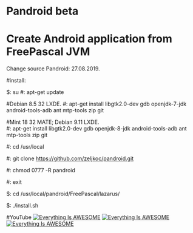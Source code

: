 # Pandroid beta 

# Create Android application from FreePascal JVM 

Change source Pandroid: 27.08.2019.


#install:

$: su
#: apt-get update

#Debian 8.5 32 LXDE. 
#: apt-get install libgtk2.0-dev gdb openjdk-7-jdk android-tools-adb ant mtp-tools zip git

#Mint 18 32 MATE; Debian 9.11 LXDE.  
#: apt-get install libgtk2.0-dev gdb openjdk-8-jdk android-tools-adb ant mtp-tools zip git


 #: cd /usr/local

 #: git clone https://github.com/zeljkoc/pandroid.git

 #: chmod 0777 -R pandroid

 #: exit

 $: cd /usr/local/pandroid/FreePascal/lazarus/  

 $: ./install.sh

#YouTube
[![Everything Is AWESOME](https://i.ytimg.com/vi/ZHlzS15Jy9k/2.jpg?time=1471235652334)](https://youtu.be/G7qLtrcSD6s "Everything Is AWESOME")
[![Everything Is AWESOME](https://i.ytimg.com/vi/cEve3C8pXUM/1.jpg?time=1471193917989)](https://youtu.be/cEve3C8pXUM "Everything Is AWESOME")
[![Everything Is AWESOME](https://i.ytimg.com/vi/MLpfdjQg5_I/2.jpg?time=1490043224837)](https://youtu.be/MLpfdjQg5_I "Everything Is AWESOME")

